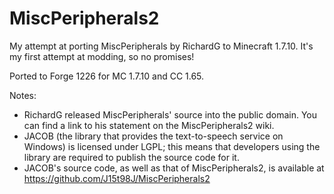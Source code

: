 MiscPeripherals2
================
My attempt at porting MiscPeripherals by RichardG to Minecraft 1.7.10. It's my first attempt at modding, so no promises!

Ported to Forge 1226 for MC 1.7.10 and CC 1.65.

Notes:
- RichardG released MiscPeripherals' source into the public domain. You can find a link to his statement on the MiscPeripherals2 wiki.
- JACOB (the library that provides the text-to-speech service on Windows) is licensed under LGPL; this means that developers using the library are required to publish the source code for it.
- JACOB's source code, as well as that of MiscPeripherals2, is available at https://github.com/J15t98J/MiscPeripherals2
